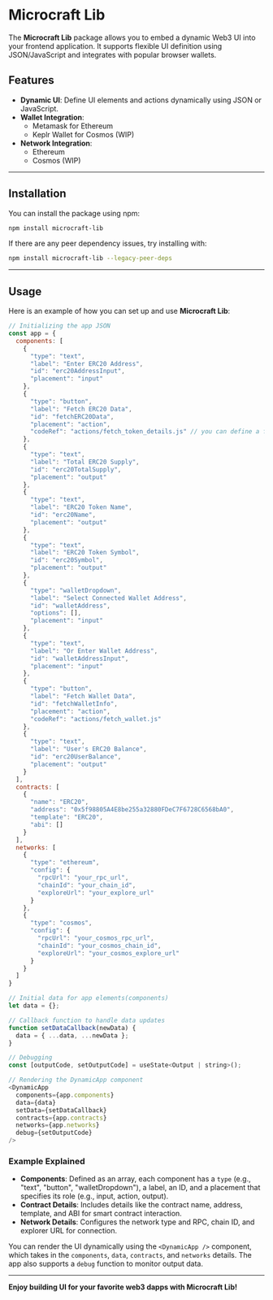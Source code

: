 # Microcraft Lib

The **Microcraft Lib** package allows you to embed a dynamic Web3 UI into your frontend application. It supports flexible UI definition using JSON/JavaScript and integrates with popular browser wallets.

## Features
- **Dynamic UI**: Define UI elements and actions dynamically using JSON or JavaScript.
- **Wallet Integration**: 
  - Metamask for Ethereum
  - Keplr Wallet for Cosmos (WIP)
- **Network Integration**: 
  - Ethereum 
  - Cosmos (WIP)

---

## Installation

You can install the package using npm:

```bash
npm install microcraft-lib
```

If there are any peer dependency issues, try installing with:

```bash
npm install microcraft-lib --legacy-peer-deps
```

---

## Usage

Here is an example of how you can set up and use **Microcraft Lib**:

```javascript
// Initializing the app JSON
const app = {
  components: [
    {
      "type": "text",
      "label": "Enter ERC20 Address",
      "id": "erc20AddressInput",
      "placement": "input"
    },
    {
      "type": "button",
      "label": "Fetch ERC20 Data",
      "id": "fetchERC20Data",
      "placement": "action",
      "codeRef": "actions/fetch_token_details.js" // you can define a function that can fetch token details here
    },
    {
      "type": "text",
      "label": "Total ERC20 Supply",
      "id": "erc20TotalSupply",
      "placement": "output"
    },
    {
      "type": "text",
      "label": "ERC20 Token Name",
      "id": "erc20Name",
      "placement": "output"
    },
    {
      "type": "text",
      "label": "ERC20 Token Symbol",
      "id": "erc20Symbol",
      "placement": "output"
    },
    {
      "type": "walletDropdown",
      "label": "Select Connected Wallet Address",
      "id": "walletAddress",
      "options": [],
      "placement": "input"
    },
    {
      "type": "text",
      "label": "Or Enter Wallet Address",
      "id": "walletAddressInput",
      "placement": "input"
    },
    {
      "type": "button",
      "label": "Fetch Wallet Data",
      "id": "fetchWalletInfo",
      "placement": "action",
      "codeRef": "actions/fetch_wallet.js"
    },
    {
      "type": "text",
      "label": "User's ERC20 Balance",
      "id": "erc20UserBalance",
      "placement": "output"
    }
  ],
  contracts: [
    {
      "name": "ERC20",
      "address": "0x5f98805A4E8be255a32880FDeC7F6728C6568bA0",
      "template": "ERC20",
      "abi": []
    }
  ],
  networks: [
    {
      "type": "ethereum",
      "config": {
        "rpcUrl": "your_rpc_url",
        "chainId": "your_chain_id",
        "exploreUrl": "your_explore_url"
      }
    },
    {
      "type": "cosmos",
      "config": {
        "rpcUrl": "your_cosmos_rpc_url",
        "chainId": "your_cosmos_chain_id",
        "exploreUrl": "your_cosmos_explore_url"
      }
    }
  ]
}

// Initial data for app elements(components)
let data = {};

// Callback function to handle data updates
function setDataCallback(newData) {
  data = { ...data, ...newData };
}

// Debugging
const [outputCode, setOutputCode] = useState<Output | string>();

// Rendering the DynamicApp component
<DynamicApp
  components={app.components}
  data={data}
  setData={setDataCallback}
  contracts={app.contracts}
  networks={app.networks}
  debug={setOutputCode}
/>
```

### Example Explained
- **Components**: Defined as an array, each component has a `type` (e.g., "text", "button", "walletDropdown"), a label, an ID, and a placement that specifies its role (e.g., input, action, output).
- **Contract Details**: Includes details like the contract name, address, template, and ABI for smart contract interaction.
- **Network Details**: Configures the network type and RPC, chain ID, and explorer URL for connection.

You can render the UI dynamically using the `<DynamicApp />` component, which takes in the `components`, `data`, `contracts`, and `networks` details. The app also supports a `debug` function to monitor output data.

--- 

**Enjoy building UI for your favorite web3 dapps with Microcraft Lib!**

